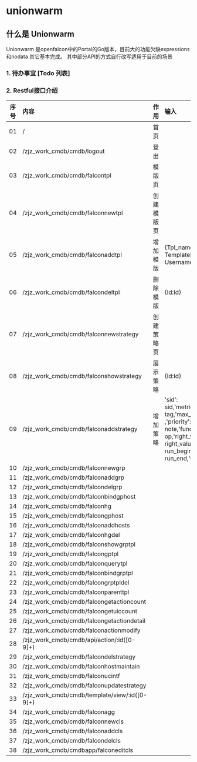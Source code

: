 # unionwarm
## 什么是 Unionwarm

Unionwarm 是openfalcon中的Portal的Go版本，目前大的功能欠缺expressions和nodata 其它基本完成。
其中部分API的方式自行改写适用于目前的场景

### 1. 待办事宜 [Todo 列表]
### 2. Restful接口介绍

|序号 | 内容                                    | 作用   |  输入  | 输出 |
|--------|:--------|:--------|:--------|:--------|
|01  | /                                             | 首页        |    | |
|02  | /zjz_work_cmdb/cmdb/logout                    | 登出        |    | |
|03  | /zjz_work_cmdb/cmdb/falcontpl                 | 模版页      |    | |
|04  | /zjz_work_cmdb/cmdb/falconnewtpl              | 创建模版页   |        | |
|05  | /zjz_work_cmdb/cmdb/falconaddtpl              | 增加模版     |{Tpl_name: TemplateName,Create_user: Username} | {"success":true,"message":id}|
|06  | /zjz_work_cmdb/cmdb/falcondeltpl              | 删除模版     |{Id:Id} |{"success":true,"message":id} |
|07  | /zjz_work_cmdb/cmdb/falconnewstrategy         | 创建策略页   |    | |
|08  | /zjz_work_cmdb/cmdb/falconshowstrategy        | 展示策略       | {Id:Id}  | {"data":strategyall} |
|09  | /zjz_work_cmdb/cmdb/falconaddstrategy         | 增加策略      |  'sid': sid,'metric':metric,'tags': tag,'max_step':max_step ,'priority': priority,'note': note,'func': func,'op': op,'right_value': right_value,'run_begin': run_begin,'run_end': run_end,'tpl_id': tpl_id  | {"success":true,"message":id} |
|10  | /zjz_work_cmdb/cmdb/falconnewgrp              |        |    | |
|11  | /zjz_work_cmdb/cmdb/falconaddgrp              |        |    | |
|12  | /zjz_work_cmdb/cmdb/falcondelgrp              |        |    | |
|13  | /zjz_work_cmdb/cmdb/falconbindgphost          |        |    | |
|14  | /zjz_work_cmdb/cmdb/falconhg                  |        |    | |
|15  | /zjz_work_cmdb/cmdb/falcongphost              |        |    | |
|16  | /zjz_work_cmdb/cmdb/falconaddhosts            |        |    | |
|17  | /zjz_work_cmdb/cmdb/falconhgdel               |        |    | |
|18  | /zjz_work_cmdb/cmdb/falconshowgrptpl          |        |    | |
|19  | /zjz_work_cmdb/cmdb/falcongptpl               |        |    | |
|20  | /zjz_work_cmdb/cmdb/falconquerytpl            |        |    | |
|21  | /zjz_work_cmdb/cmdb/falconbindgrptpl          |        |    | |
|22  | /zjz_work_cmdb/cmdb/falcongrptpldel           |        |    | |
|23  | /zjz_work_cmdb/cmdb/falconparenttpl           |        |    | |
|24  | /zjz_work_cmdb/cmdb/falcongetactioncount      |        |    | |
|25  | /zjz_work_cmdb/cmdb/falcongetuiccount         |        |    | |
|26  | /zjz_work_cmdb/cmdb/falcongetactiondetail     |        |    | |
|27  | /zjz_work_cmdb/cmdb/falconactionmodify        |        |    | |
|28  | /zjz_work_cmdb/cmdb/api/action/:id([0-9]+)    |        |    | |
|29  | /zjz_work_cmdb/cmdb/falcondelstrategy         |        |    | |
|30  | /zjz_work_cmdb/cmdb/falconhostmaintain        |        |    | |
|31  | /zjz_work_cmdb/cmdb/falconucintf              |        |    | |
|32  | /zjz_work_cmdb/cmdb/falconupdatestrategy      |        |    | |
|33  | /zjz_work_cmdb/cmdb/template/view/:id([0-9]+) |        |    | |
|34  | /zjz_work_cmdb/cmdb/falconagg                 |        |    | |
|35  | /zjz_work_cmdb/cmdb/falconnewcls              |        |    | |
|36  | /zjz_work_cmdb/cmdb/falconaddcls              |        |    | |
|37  | /zjz_work_cmdb/cmdb/falcondelcls              |        |    | |
|38  | /zjz_work_cmdb/cmdbapp/falconeditcls          |        |    | |
